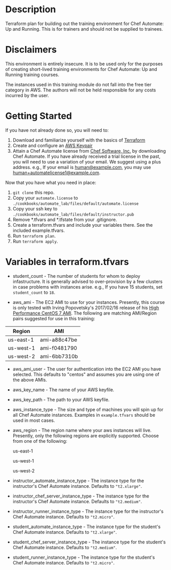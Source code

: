 # Description

Terraform plan for building out the training environment for Chef Automate: Up and Running. This is for trainers and should not be supplied to trainees.

# Disclaimers

This environment is entirely insecure. It is to be used only for the purposes of creating short-lived training environments for Chef Automate: Up and Running training courses.

The instances used in this training module do not fall into the free tier category in AWS. The authors will not be held responsible for any costs incurred by the user.

# Getting Started

If you have not already done so, you will need to:

1. Download and familiarize yourself with the basics of [Terraform](https://www.terraform.io/)
1. Create and configure an [AWS Keypair](http://docs.aws.amazon.com/AWSEC2/latest/UserGuide/ec2-key-pairs.html)
1. Attain a Chef Automate license from [Chef Software, Inc.](https://downloads.chef.io/automate) by downloading Chef Automate. If you have already received a trial license in the past, you will need to use a variation of your email. We suggest using a plus address. e.g., If your email is human@example.com, you may use human+automatelicense1@example.com.

Now that you have what you need in place:

1. `git clone` this repo.
1. Copy your `automate.license` to `./cookbooks/automate_lab/files/default/automate.license`
1. Copy your ssh key to  `./cookbooks/automate_lab/files/default/instructor.pub`
1. Remove *.tfvars and *.tfstate from your .gitignore.
1. Create a terraform.tfvars and include your variables there. See the included example.tfvars.
1. Run `terraform plan`.
1. Run `terraform apply`.

# Variables in terraform.tfvars

- student_count - The number of students for whom to deploy infastructure. It is generally advised to over-provision by a few clusters in case problems with instances arise. e.g., If you have 15 students, set `student_count` to `18`.

- aws_ami - The EC2 AMI to use for your instances. Presently, this course is only tested with Irving Popovetsky's 2017/02/16 release of his [High Performance CentOS 7 AMI](https://github.com/irvingpop/packer-chef-highperf-centos7-ami). The following are matching AMI/Region pairs suggested for use in this training:

| Region    |     AMI      |
|-----------|--------------|
| us-east-1 | ami-a88c47be |
| us-west-1 | ami-f0481790 |
| us-west-2 | ami-6bb7310b |

- aws_ami_user - The user for authentication into the EC2  AMI you have selected. This defaults to "centos" and assumes you are using one of the above AMIs.

- aws_key_name - The name of your AWS keyfile.

- aws_key_path - The path to your AWS keyfile.

- aws_instance_type - The size and type of machines you will spin up for all Chef Automate instances. Examples in `example.tfvars` should be used in most cases.

- aws_region - The region name where your aws instances will live. Presently, only the following regions are explicitly supported. Choose from one of the following:

  us-east-1
  
  us-west-1
  
  us-west-2

- instructor_automate_instance_type - The instance type for the instructor's Chef Automate instance. Defaults to `"t2.xlarge"`.

- instructor_chef_server_instance_type - The instance type for the instructor's Chef Automate instance. Defaults to `"t2.medium"`.

- instructor_runner_instance_type - The instance type for the instructor's Chef Automate instance. Defaults to `"t2.micro"`.

- student_automate_instance_type - The instance type for the student's Chef Automate instance. Defaults to `"t2.xlarge"`.

- student_chef_server_instance_type - The instance type for the student's Chef Automate instance. Defaults to `"t2.medium"`.

- student_runner_instance_type - The instance type for the student's Chef Automate instance. Defaults to `"t2.micro"`.
